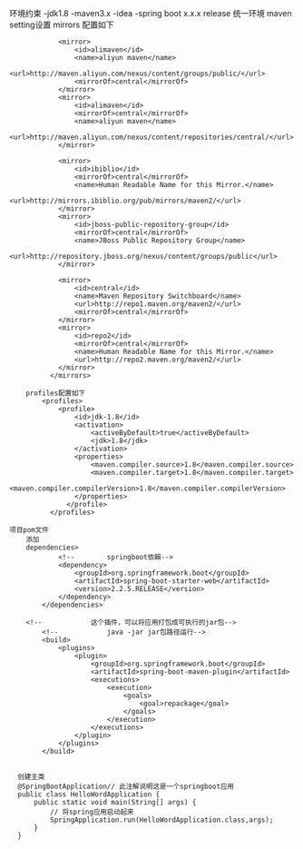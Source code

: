环境约束
    -jdk1.8
    -maven3.x
    -idea
    -spring boot x.x.x release
统一环境
    maven setting设置
        mirrors 配置如下
            <mirrors>
                <!-- mirror
                 | Specifies a repository mirror site to use instead of a given repository. The repository that
                 | this mirror serves has an ID that matches the mirrorOf element of this mirror. IDs are used
                 | for inheritance and direct lookup purposes, and must be unique across the set of mirrors.
                 |
                <mirror>
                  <id>mirrorId</id>
                  <mirrorOf>repositoryId</mirrorOf>
                  <name>Human Readable Name for this Mirror.</name>
                  <url>http://my.repository.com/repo/path</url>
                </mirror>
                 -->

                <mirror>
                    <id>alimaven</id>
                    <name>aliyun maven</name>
                    <url>http://maven.aliyun.com/nexus/content/groups/public/</url>
                    <mirrorOf>central</mirrorOf>
                </mirror>
                <mirror>
                    <id>alimaven</id>
                    <mirrorOf>central</mirrorOf>
                    <name>aliyun maven</name>
                    <url>http://maven.aliyun.com/nexus/content/repositories/central/</url>
                </mirror>

                <mirror>
                    <id>ibiblio</id>
                    <mirrorOf>central</mirrorOf>
                    <name>Human Readable Name for this Mirror.</name>
                    <url>http://mirrors.ibiblio.org/pub/mirrors/maven2/</url>
                </mirror>
                <mirror>
                    <id>jboss-public-repository-group</id>
                    <mirrorOf>central</mirrorOf>
                    <name>JBoss Public Repository Group</name>
                    <url>http://repository.jboss.org/nexus/content/groups/public</url>
                </mirror>

                <mirror>
                    <id>central</id>
                    <name>Maven Repository Switchboard</name>
                    <url>http://repo1.maven.org/maven2/</url>
                    <mirrorOf>central</mirrorOf>
                </mirror>
                <mirror>
                    <id>repo2</id>
                    <mirrorOf>central</mirrorOf>
                    <name>Human Readable Name for this Mirror.</name>
                    <url>http://repo2.maven.org/maven2/</url>
                </mirror>
              </mirrors>

        profiles配置如下
            <profiles>
                <profile>
                    <id>jdk-1.8</id>
                    <activation>
                        <activeByDefault>true</activeByDefault>
                        <jdk>1.8</jdk>
                    </activation>
                    <properties>
                        <maven.compiler.source>1.8</maven.compiler.source>
                        <maven.compiler.target>1.8</maven.compiler.target>
                        <maven.compiler.compilerVersion>1.8</maven.compiler.compilerVersion>
                    </properties>
                  </profile>
              </profiles>
              
    项目pom文件
        添加
        dependencies>
        		<!--		springboot依賴-->
        		<dependency>
        			<groupId>org.springframework.boot</groupId>
        			<artifactId>spring-boot-starter-web</artifactId>
        			<version>2.2.5.RELEASE</version>
        		</dependency>
        	</dependencies>
        
        <!--			这个插件，可以将应用打包成可执行的jar包-->
        	<!--			java -jar jar包路径运行-->
        	<build>
        		<plugins>
        			<plugin>
        				<groupId>org.springframework.boot</groupId>
        				<artifactId>spring-boot-maven-plugin</artifactId>
        				<executions>
        					<execution>
        						<goals>
        							<goal>repackage</goal>
        						</goals>
        					</execution>
        				</executions>
        			</plugin>
        		</plugins>
        	</build>
        	
        	
      创建主类
      @SpringBootApplication// 此注解说明这是一个springboot应用
      public class HelloWordApplication {
          public static void main(String[] args) {
              // 将spring应用启动起来
              SpringApplication.run(HelloWordApplication.class,args);
          }
      }